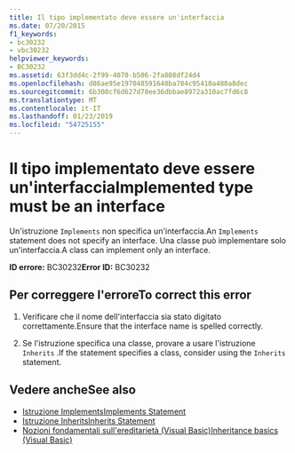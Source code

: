 ```yaml
---
title: Il tipo implementato deve essere un'interfaccia
ms.date: 07/20/2015
f1_keywords:
- bc30232
- vbc30232
helpviewer_keywords:
- BC30232
ms.assetid: 63f3dd4c-2f99-4070-b506-2fa808df24d4
ms.openlocfilehash: d86ae95e197048591648ba784c95410a480a8dec
ms.sourcegitcommit: 6b308cf6d627d78ee36dbbae8972a310ac7fd6c8
ms.translationtype: MT
ms.contentlocale: it-IT
ms.lasthandoff: 01/23/2019
ms.locfileid: "54725155"
---
```

# <a name="implemented-type-must-be-an-interface"></a><span data-ttu-id="9d357-102">Il tipo implementato deve essere un'interfaccia</span><span class="sxs-lookup"><span data-stu-id="9d357-102">Implemented type must be an interface</span></span>
<span data-ttu-id="9d357-103">Un'istruzione `Implements` non specifica un'interfaccia.</span><span class="sxs-lookup"><span data-stu-id="9d357-103">An `Implements` statement does not specify an interface.</span></span> <span data-ttu-id="9d357-104">Una classe può implementare solo un'interfaccia.</span><span class="sxs-lookup"><span data-stu-id="9d357-104">A class can implement only an interface.</span></span>  
  
 <span data-ttu-id="9d357-105">**ID errore:** BC30232</span><span class="sxs-lookup"><span data-stu-id="9d357-105">**Error ID:** BC30232</span></span>  
  
## <a name="to-correct-this-error"></a><span data-ttu-id="9d357-106">Per correggere l'errore</span><span class="sxs-lookup"><span data-stu-id="9d357-106">To correct this error</span></span>  
  
1.  <span data-ttu-id="9d357-107">Verificare che il nome dell'interfaccia sia stato digitato correttamente.</span><span class="sxs-lookup"><span data-stu-id="9d357-107">Ensure that the interface name is spelled correctly.</span></span>  
  
2.  <span data-ttu-id="9d357-108">Se l'istruzione specifica una classe, provare a usare l'istruzione `Inherits` .</span><span class="sxs-lookup"><span data-stu-id="9d357-108">If the statement specifies a class, consider using the `Inherits` statement.</span></span>  
  
## <a name="see-also"></a><span data-ttu-id="9d357-109">Vedere anche</span><span class="sxs-lookup"><span data-stu-id="9d357-109">See also</span></span>
- [<span data-ttu-id="9d357-110">Istruzione Implements</span><span class="sxs-lookup"><span data-stu-id="9d357-110">Implements Statement</span></span>](../../visual-basic/language-reference/statements/implements-statement.md)
- [<span data-ttu-id="9d357-111">Istruzione Inherits</span><span class="sxs-lookup"><span data-stu-id="9d357-111">Inherits Statement</span></span>](../../visual-basic/language-reference/statements/inherits-statement.md)
- [<span data-ttu-id="9d357-112">Nozioni fondamentali sull'ereditarietà (Visual Basic)</span><span class="sxs-lookup"><span data-stu-id="9d357-112">Inheritance basics (Visual Basic)</span></span>](~/docs/visual-basic/programming-guide/language-features/objects-and-classes/inheritance-basics.md)
